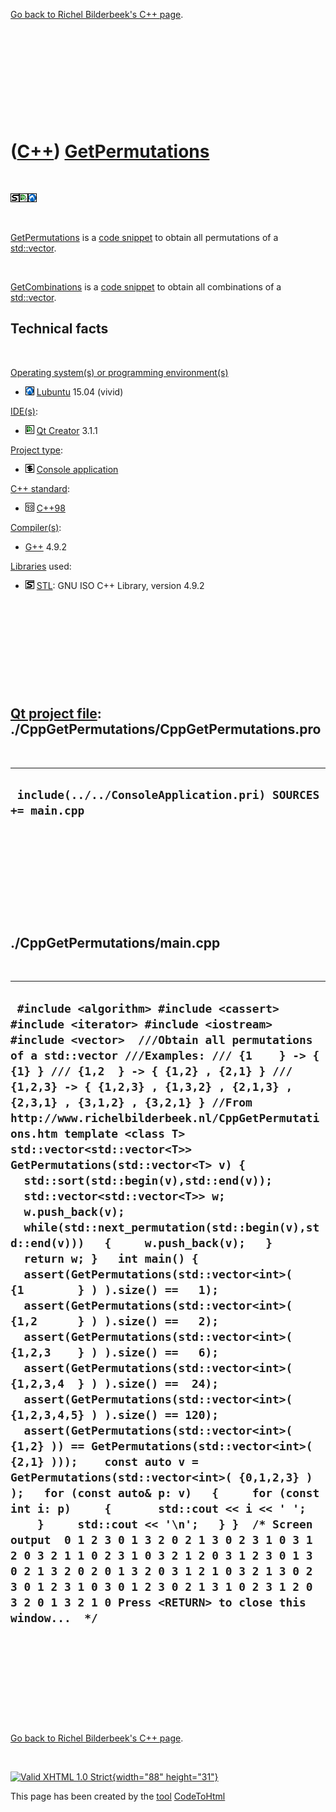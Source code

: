 

[Go back to Richel Bilderbeek's C++ page](Cpp.htm).

 

 

 

 

 

([C++](Cpp.htm)) [GetPermutations](CppGetPermutations.htm)
==========================================================

 

![STL](PicStl.png)![Qt
Creator](PicQtCreator.png)![Lubuntu](PicLubuntu.png)

 

[GetPermutations](CppGetPermutations.htm) is a [code
snippet](CppCodeSnippets.htm) to obtain all permutations of a
[std::vector](CppVector.htm).

 

[GetCombinations](CppGetCombinations.htm) is a [code
snippet](CppCodeSnippets.htm) to obtain all combinations of a
[std::vector](CppVector.htm).

Technical facts
---------------

 

[Operating system(s) or programming environment(s)](CppOs.htm)

-   ![Lubuntu](PicLubuntu.png) [Lubuntu](CppLubuntu.htm) 15.04 (vivid)

[IDE(s)](CppIde.htm):

-   ![Qt Creator](PicQtCreator.png) [Qt Creator](CppQtCreator.htm) 3.1.1

[Project type](CppQtProjectType.htm):

-   ![console](PicConsole.png) [Console
    application](CppConsoleApplication.htm)

[C++ standard](CppStandard.htm):

-   ![C++98](PicCpp98.png) [C++98](Cpp98.htm)

[Compiler(s)](CppCompiler.htm):

-   [G++](CppGpp.htm) 4.9.2

[Libraries](CppLibrary.htm) used:

-   ![STL](PicStl.png) [STL](CppStl.htm): GNU ISO C++ Library, version
    4.9.2

 

 

 

 

 

[Qt project file](CppQtProjectFile.htm): ./CppGetPermutations/CppGetPermutations.pro
------------------------------------------------------------------------------------

 

  --------------------------------------------------------------
  ` include(../../ConsoleApplication.pri) SOURCES += main.cpp`
  --------------------------------------------------------------

 

 

 

 

 

./CppGetPermutations/main.cpp
-----------------------------

 

  -----------------------------------------------------------------------------------------------------------------------------------------------------------------------------------------------------------------------------------------------------------------------------------------------------------------------------------------------------------------------------------------------------------------------------------------------------------------------------------------------------------------------------------------------------------------------------------------------------------------------------------------------------------------------------------------------------------------------------------------------------------------------------------------------------------------------------------------------------------------------------------------------------------------------------------------------------------------------------------------------------------------------------------------------------------------------------------------------------------------------------------------------------------------------------------------------------------------------------------------------------------------------------------------------------------------------------------------------------------------------------------------------------------------------------------------------------------------------------------------------------------------------------------------------------------------------------------------------------------------------------
  ` #include <algorithm> #include <cassert> #include <iterator> #include <iostream> #include <vector>  ///Obtain all permutations of a std::vector ///Examples: /// {1    } -> { {1} } /// {1,2  } -> { {1,2} , {2,1} } /// {1,2,3} -> { {1,2,3} , {1,3,2} , {2,1,3} , {2,3,1} , {3,1,2} , {3,2,1} } //From http://www.richelbilderbeek.nl/CppGetPermutations.htm template <class T> std::vector<std::vector<T>> GetPermutations(std::vector<T> v) {   std::sort(std::begin(v),std::end(v));    std::vector<std::vector<T>> w;   w.push_back(v);   while(std::next_permutation(std::begin(v),std::end(v)))   {     w.push_back(v);   }   return w; }   int main() {   assert(GetPermutations(std::vector<int>( {1        } ) ).size() ==   1);   assert(GetPermutations(std::vector<int>( {1,2      } ) ).size() ==   2);   assert(GetPermutations(std::vector<int>( {1,2,3    } ) ).size() ==   6);   assert(GetPermutations(std::vector<int>( {1,2,3,4  } ) ).size() ==  24);   assert(GetPermutations(std::vector<int>( {1,2,3,4,5} ) ).size() == 120);    assert(GetPermutations(std::vector<int>( {1,2} )) == GetPermutations(std::vector<int>( {2,1} )));    const auto v = GetPermutations(std::vector<int>( {0,1,2,3} ) );   for (const auto& p: v)   {     for (const int i: p)     {       std::cout << i << ' ';     }     std::cout << '\n';   } }  /* Screen output  0 1 2 3 0 1 3 2 0 2 1 3 0 2 3 1 0 3 1 2 0 3 2 1 1 0 2 3 1 0 3 2 1 2 0 3 1 2 3 0 1 3 0 2 1 3 2 0 2 0 1 3 2 0 3 1 2 1 0 3 2 1 3 0 2 3 0 1 2 3 1 0 3 0 1 2 3 0 2 1 3 1 0 2 3 1 2 0 3 2 0 1 3 2 1 0 Press <RETURN> to close this window...  */`
  -----------------------------------------------------------------------------------------------------------------------------------------------------------------------------------------------------------------------------------------------------------------------------------------------------------------------------------------------------------------------------------------------------------------------------------------------------------------------------------------------------------------------------------------------------------------------------------------------------------------------------------------------------------------------------------------------------------------------------------------------------------------------------------------------------------------------------------------------------------------------------------------------------------------------------------------------------------------------------------------------------------------------------------------------------------------------------------------------------------------------------------------------------------------------------------------------------------------------------------------------------------------------------------------------------------------------------------------------------------------------------------------------------------------------------------------------------------------------------------------------------------------------------------------------------------------------------------------------------------------------------

 

 

 

 

 

[Go back to Richel Bilderbeek's C++ page](Cpp.htm).



 

[![Valid XHTML 1.0 Strict](valid-xhtml10.png){width="88"
height="31"}](http://validator.w3.org/check?uri=referer)

This page has been created by the [tool](Tools.htm)
[CodeToHtml](ToolCodeToHtml.htm)
